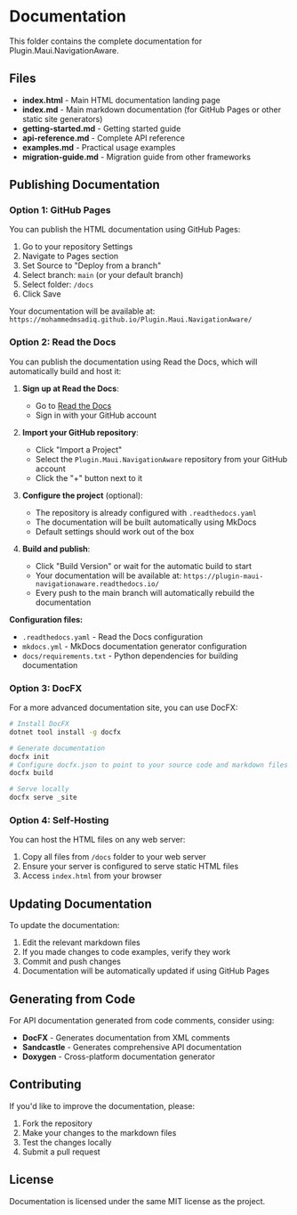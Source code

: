 # Documentation

This folder contains the complete documentation for Plugin.Maui.NavigationAware.

## Files

- **index.html** - Main HTML documentation landing page
- **index.md** - Main markdown documentation (for GitHub Pages or other static site generators)
- **getting-started.md** - Getting started guide
- **api-reference.md** - Complete API reference
- **examples.md** - Practical usage examples
- **migration-guide.md** - Migration guide from other frameworks

## Publishing Documentation

### Option 1: GitHub Pages

You can publish the HTML documentation using GitHub Pages:

1. Go to your repository Settings
2. Navigate to Pages section
3. Set Source to "Deploy from a branch"
4. Select branch: `main` (or your default branch)
5. Select folder: `/docs`
6. Click Save

Your documentation will be available at: `https://mohammedmsadiq.github.io/Plugin.Maui.NavigationAware/`

### Option 2: Read the Docs

You can publish the documentation using Read the Docs, which will automatically build and host it:

1. **Sign up at Read the Docs**:
   - Go to [Read the Docs](https://readthedocs.org/)
   - Sign in with your GitHub account

2. **Import your GitHub repository**:
   - Click "Import a Project"
   - Select the `Plugin.Maui.NavigationAware` repository from your GitHub account
   - Click the "+" button next to it

3. **Configure the project** (optional):
   - The repository is already configured with `.readthedocs.yaml`
   - The documentation will be built automatically using MkDocs
   - Default settings should work out of the box

4. **Build and publish**:
   - Click "Build Version" or wait for the automatic build to start
   - Your documentation will be available at: `https://plugin-maui-navigationaware.readthedocs.io/`
   - Every push to the main branch will automatically rebuild the documentation

**Configuration files:**
- `.readthedocs.yaml` - Read the Docs configuration
- `mkdocs.yml` - MkDocs documentation generator configuration
- `docs/requirements.txt` - Python dependencies for building documentation

### Option 3: DocFX

For a more advanced documentation site, you can use DocFX:

```bash
# Install DocFX
dotnet tool install -g docfx

# Generate documentation
docfx init
# Configure docfx.json to point to your source code and markdown files
docfx build

# Serve locally
docfx serve _site
```

### Option 4: Self-Hosting

You can host the HTML files on any web server:

1. Copy all files from `/docs` folder to your web server
2. Ensure your server is configured to serve static HTML files
3. Access `index.html` from your browser

## Updating Documentation

To update the documentation:

1. Edit the relevant markdown files
2. If you made changes to code examples, verify they work
3. Commit and push changes
4. Documentation will be automatically updated if using GitHub Pages

## Generating from Code

For API documentation generated from code comments, consider using:

- **DocFX** - Generates documentation from XML comments
- **Sandcastle** - Generates comprehensive API documentation
- **Doxygen** - Cross-platform documentation generator

## Contributing

If you'd like to improve the documentation, please:

1. Fork the repository
2. Make your changes to the markdown files
3. Test the changes locally
4. Submit a pull request

## License

Documentation is licensed under the same MIT license as the project.
